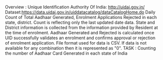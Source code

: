 Overview : Unique Identification Authority Of India: http://uidai.gov.in/
Dataset:https://data.uidai.gov.in/uiddatacatalog/dataCatalogHome.do
Daily Count of Total Aadhaar Generated, Enrolment Applications Rejected in each state, district. Count is reflecting only the last 
updated date data. State and District information is collected from the information provided by Resident at the time of enrolment. 
Aadhaar Generated and Rejected is calculated once UID successfully validates an enrolment and confirms approval or rejection of 
enrolment application. File format used for data is CSV. If data is not available for any combination then it is represented as "0".
TASK : Counting the number of Aadhaar Card Generated in each state of India
